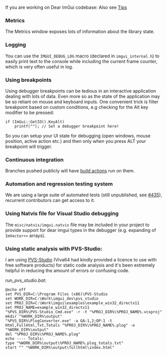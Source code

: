 If you are working on Dear ImGui codebase:
Also see [Tips](https://github.com/ocornut/imgui/wiki/Tips)

### Metrics
The Metrics window exposes lots of information about the library state.

### Logging
You can use the `IMGUI_DEBUG_LOG` macro (declared in `imgui_internal.h`) to easily print text to the console while including the current frame counter, which is very often useful in log.

### Using breakpoints
Using debugger breakpoints can be tedious in an interactive application dealing with lots of data. Even more so as the state of the application may be so reliant on mouse and keyboard inputs. One convenient trick is filter breakpoint based on custom conditions, e.g checking for the Alt key modifier to be pressed:

```
if (ImGui::GetIO().KeyAlt)
    printf(""); // Set a debugger breakpoint here!
```

So you can setup your UI state for debugging (open windows, mouse position, active action etc.) and then only when you press ALT your breakpoint will trigger.

### Continuous integration
Branches pushed publicly will have [build actions](https://github.com/ocornut/imgui/actions) run on them.

### Automation and regression testing system
We are using a large suite of automated tests (still unpublished, see [#435](https://github.com/ocornut/imgui/issues/435)), recurrent contributors can get access to it.

### Using Natvis file for Visual Studio debugging
The `misc/natvis/imgui.natvis` file may be included in your project to provide support for dear imgui types in the debugger (e.g. expanding of `ImVector<>` arrays).

### Using static analysis with PVS-Studio:
I am using [PVS-Studio](https://www.viva64.com/en/pvs-studio/) (Viva64 had kindly provided a licence to use with free software products) for static code analysis and it's been extremely helpful in reducing the amount of errors or confusing code.

_run_pvs_studio.bat_:
```
@echo off
set PVS_DIR=C:\Program Files (x86)\PVS-Studio
set WORK_DIR=C:\Work\imgui_dev\pvs_studio
set PROJ_DIR=C:\Work\imgui\examples\example_win32_directx11
set PROJ_NAME=example_win32_directx11
"%PVS_DIR%\PVS-Studio_Cmd.exe" -r -t "%PROJ_DIR%\%PROJ_NAME%.vcxproj"
mkdir "%WORK_DIR%\output"
"%PVS_DIR%\PlogConverter.exe" -a GA:1,2;OP:1 -t Html,FullHtml,Txt,Totals "%PROJ_DIR%\%PROJ_NAME%.plog" -o "%WORK_DIR%\output"
del "%PROJ_DIR%\%PROJ_NAME%.plog"
echo ---- Totals:
type "%WORK_DIR%\output\%PROJ_NAME%.plog_totals.txt"
start "" "%WORK_DIR%\output\fullhtml\index.html"
```

